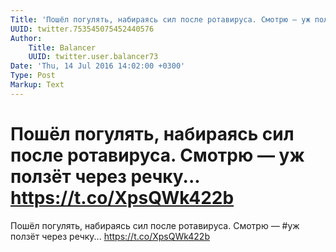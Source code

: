 ```yaml
---
Title: 'Пошёл погулять, набираясь сил после ротавируса. Смотрю — уж ползёт через речку... https://t.co/XpsQWk422b'
UUID: twitter.753545075452440576
Author:
    Title: Balancer
    UUID: twitter.user.balancer73
Date: 'Thu, 14 Jul 2016 14:02:00 +0300'
Type: Post
Markup: Text
---
```


# Пошёл погулять, набираясь сил после ротавируса. Смотрю — уж ползёт через речку... https://t.co/XpsQWk422b

Пошёл погулять, набираясь сил после ротавируса. Смотрю — #уж
ползёт через речку... https://t.co/XpsQWk422b